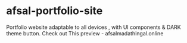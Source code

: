 # afsal-portfolio-site
Portfolio website adaptable to all devices , with UI components &amp; DARK theme button.
Check out This preview - afsalmadathingal.online
